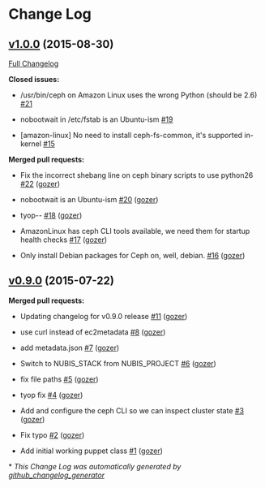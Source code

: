 # Change Log

## [v1.0.0](https://github.com/nubisproject/nubis-puppet-storage/tree/v1.0.0) (2015-08-30)

[Full Changelog](https://github.com/nubisproject/nubis-puppet-storage/compare/v0.9.0...v1.0.0)

**Closed issues:**

- /usr/bin/ceph on Amazon Linux uses the wrong Python \(should be 2.6\) [\#21](https://github.com/Nubisproject/nubis-puppet-storage/issues/21)

- nobootwait in /etc/fstab is an Ubuntu-ism [\#19](https://github.com/Nubisproject/nubis-puppet-storage/issues/19)

- \[amazon-linux\] No need to install ceph-fs-common, it's supported in-kernel [\#15](https://github.com/Nubisproject/nubis-puppet-storage/issues/15)

**Merged pull requests:**

- Fix the incorrect shebang line on ceph binary scripts to use python26 [\#22](https://github.com/Nubisproject/nubis-puppet-storage/pull/22) ([gozer](https://github.com/gozer))

- nobootwait is an Ubuntu-ism [\#20](https://github.com/Nubisproject/nubis-puppet-storage/pull/20) ([gozer](https://github.com/gozer))

- tyop-- [\#18](https://github.com/Nubisproject/nubis-puppet-storage/pull/18) ([gozer](https://github.com/gozer))

- AmazonLinux has ceph CLI tools available, we need them for startup health checks [\#17](https://github.com/Nubisproject/nubis-puppet-storage/pull/17) ([gozer](https://github.com/gozer))

- Only install Debian packages for Ceph on, well, debian. [\#16](https://github.com/Nubisproject/nubis-puppet-storage/pull/16) ([gozer](https://github.com/gozer))

## [v0.9.0](https://github.com/nubisproject/nubis-puppet-storage/tree/v0.9.0) (2015-07-22)

**Merged pull requests:**

- Updating changelog for v0.9.0 release [\#11](https://github.com/Nubisproject/nubis-puppet-storage/pull/11) ([gozer](https://github.com/gozer))

- use curl instead of ec2metadata [\#8](https://github.com/Nubisproject/nubis-puppet-storage/pull/8) ([gozer](https://github.com/gozer))

- add metadata.json [\#7](https://github.com/Nubisproject/nubis-puppet-storage/pull/7) ([gozer](https://github.com/gozer))

- Switch to NUBIS\_STACK from NUBIS\_PROJECT [\#6](https://github.com/Nubisproject/nubis-puppet-storage/pull/6) ([gozer](https://github.com/gozer))

- fix file paths [\#5](https://github.com/Nubisproject/nubis-puppet-storage/pull/5) ([gozer](https://github.com/gozer))

- tyop fix [\#4](https://github.com/Nubisproject/nubis-puppet-storage/pull/4) ([gozer](https://github.com/gozer))

- Add and configure the ceph CLI so we can inspect cluster state [\#3](https://github.com/Nubisproject/nubis-puppet-storage/pull/3) ([gozer](https://github.com/gozer))

- Fix typo [\#2](https://github.com/Nubisproject/nubis-puppet-storage/pull/2) ([gozer](https://github.com/gozer))

- Add initial working puppet class [\#1](https://github.com/Nubisproject/nubis-puppet-storage/pull/1) ([gozer](https://github.com/gozer))



\* *This Change Log was automatically generated by [github_changelog_generator](https://github.com/skywinder/Github-Changelog-Generator)*